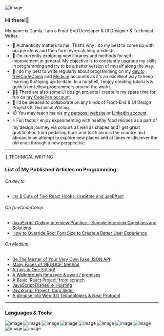![image](https://user-images.githubusercontent.com/90147636/183241690-40c8b85a-90c7-4a40-907c-3fe0f8d5f376.png)


### Hi there!👋 

My name is Damla. I am a Front-End Developer & UI Designer & Technical Writer. 

- 👀  Authenticity matters to me. That's why I do my best to come up with unique ideas and then form eye-catching products.
- 🌱  I’m currently exploring new libraries and methods for self-improvement in general. My objective is to constantly upgrade my skills in programming and try to be a better version of myself along the way. 
- 🔎  I do my best to write regularly about programming on my [dev.to](https://dev.to/derkiner) , [freeCodeCamp](https://www.freecodecamp.org/news/author/damla/) and [Medium](https://medium.com/@Phoenix_Skywalker) accounts as it's an excellent way to keep learning & staying up-to-date. In a nutshell, I enjoy creating tutorials & guides for fellow programmers around the world. 
- 🧑‍🎨  There are also some UI design projects I create in my spare time for fun on [my CodePen account](https://codepen.io/Digital_Nomad).
- 💞️  I’d be pleased to collaborate on any kinds of Front-End & UI Design Projects & Technical Writing.
- 📫  You may reach me via [my personal website](https://damla-erkiner.netlify.app/) or [LinkedIn account](https://www.linkedin.com/in/damla-erkiner-000b76227/).
- ⚡   Fun facts: I enjoy experimenting with healthy food recipes as a part of my design journey via
colours as well as shapes and I get great gratification from pedalling back and forth across the country and abroad in an attempt to explore new
places and at times re-discover the old ones through a new perspective.

<hr>

📘 TECHNICAL WRITING 
### List of My Published Articles on Programming:

###### On dev.to
- [Ins & Outs of Two React Hooks: useState and useEffect](https://dev.to/derkiner/ins-outs-of-two-react-hooks-usestate-and-useeffect-43m5)

###### On freeCodeCamp
- [JavaScript Coding Interview Practice – Sample Interview Questions and Solutions](https://www.freecodecamp.org/news/javascript-coding-interview-practice/)
- [How to Override Root Font Size to Create a Better User Experience](https://www.freecodecamp.org/news/override-root-font-size-for-a-better-user-experience/)

###### On Medium
- [Be The Master of Your Very Own Fake JSON API](https://medium.com/@Phoenix_Skywalker/be-the-master-of-your-very-own-fake-json-api-or-learn-kung-fu-bd0c1fd2b43c)
- [Many Faces of ‘REDUCE’ Method](https://medium.com/codex/javascript-react-diaries-many-faces-of-the-reduce-function-9999824b93da)
- [Arrays in One Sitting!](https://medium.com/codex/javascript-diaries-arrays-in-one-sitting-618740fdb70b)
- [A Walkthrough for async & await / promises](https://medium.com/codex/javascript-react-callback-hell-promises-async-await-1a1bfdc8a10c)
- [A Basic ‘React Project’ from scratch](https://medium.com/codex/shall-we-create-a-basic-project-from-scratch-via-react-a49a65ac1767)
- [JavaScript Diaries => Hoisting](https://medium.com/codex/javascript-diaries-hoisting-a2bcbfe0671a)
- [JavaScript Project: Card Slider](https://medium.com/codex/javascript-bitesize-card-slider-ee3ab8b179d8)
- [A glimpse into Web 3.0 Technologies & Near Protocol](https://medium.com/coinmonks/2nd-life-from-teaching-to-becoming-a-near-certified-software-developer-via-patika-dev-e5e19662f1ee)

<hr>

### Languages & Tools:

![image](https://user-images.githubusercontent.com/90147636/183241812-f87013f5-2539-4d82-8e3c-787c1dc621ab.png) ![image](https://user-images.githubusercontent.com/90147636/183241844-2d531610-7afd-457b-9dfd-754362469bc9.png) ![image](https://user-images.githubusercontent.com/90147636/183241872-743917ea-5e90-42e5-9f22-684499da8065.png) ![image](https://user-images.githubusercontent.com/90147636/183241789-634c93ee-9b5d-4f2b-8dde-a5304a18007e.png) ![image](https://user-images.githubusercontent.com/90147636/183241899-479c6e2c-b5ae-497a-b8e1-2bbbc0f7d6c9.png) ![image](https://user-images.githubusercontent.com/90147636/183241952-d7568d6a-728b-41d3-9077-b68359df63c2.png) ![image](https://user-images.githubusercontent.com/90147636/183241989-cc3e2e9e-49fe-4522-9f1b-088ba7495d63.png) ![image](https://user-images.githubusercontent.com/90147636/183242017-e2233c73-d92b-410c-a262-c73040e99cb4.png) ![image](https://user-images.githubusercontent.com/90147636/183242041-be76f9e1-6ebf-40ff-9212-a4686c2afc1a.png)  ![image](https://user-images.githubusercontent.com/90147636/183242113-e8b74a34-c93f-4732-a13f-1088495326e9.png) 












